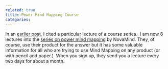 ```yaml
---
related: true
title: Power Mind Mapping Course
categories: 
---
```

In an [earlier post][1], I cited a particular lecture of a course series.  I
am now 8 lectures into the [series on power mind mapping][2] by NovaMind.
They, of course, use their product for the answer but it has some valuable
information for all who are trying to use Mind Mapping on any product (or with
pencil and paper.)  When you sign up, they send you a lecture every two days
for about a month.

[1]: http://glimmer.tumblr.com/2009/01/30/problem-solving.html

[2]: http://www.novamind.com/power-mind-mapping/

